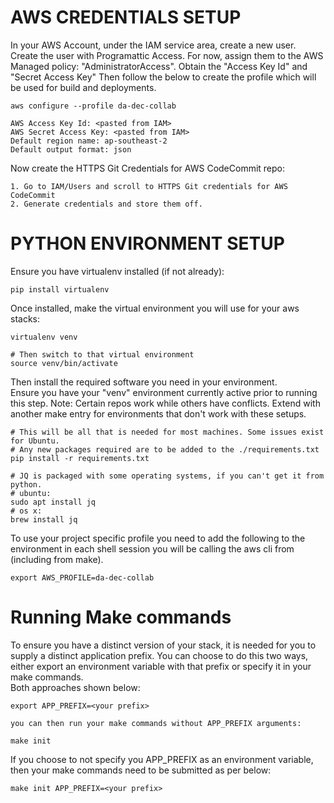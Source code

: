 # AWS CREDENTIALS SETUP

In your AWS Account, under the IAM service area, create a new user.
Create the user with Programattic Access.  For now, assign them to the AWS
Managed policy: "AdministratorAccess".
Obtain the "Access Key Id" and "Secret Access Key"
Then follow the below to create the profile which will be used for build and
deployments.
```aidl
aws configure --profile da-dec-collab

AWS Access Key Id: <pasted from IAM>
AWS Secret Access Key: <pasted from IAM>
Default region name: ap-southeast-2
Default output format: json
```
Now create the HTTPS Git Credentials for AWS CodeCommit repo:
```aidl
1. Go to IAM/Users and scroll to HTTPS Git credentials for AWS CodeCommit
2. Generate credentials and store them off.
```

# PYTHON ENVIRONMENT SETUP

Ensure you have virtualenv installed (if not already):
```aidl
pip install virtualenv
```
Once installed, make the virtual environment you will use for your aws stacks:
```aidl
virtualenv venv

# Then switch to that virtual environment
source venv/bin/activate
```

Then install the required software you need in your environment.  
Ensure you have your "venv" environment currently active prior to running this
step.
Note: Certain repos work while others have conflicts.  Extend with another make
entry for environments that don't work with these setups.
```aidl
# This will be all that is needed for most machines. Some issues exist for Ubuntu.
# Any new packages required are to be added to the ./requirements.txt  
pip install -r requirements.txt

# JQ is packaged with some operating systems, if you can't get it from python.
# ubuntu:
sudo apt install jq
# os x:
brew install jq
```

To use your project specific profile you need to add the following to the
environment in each shell session you will be calling the aws cli from
(including from make).
```aidl
export AWS_PROFILE=da-dec-collab
```
# Running Make commands
To ensure you have a distinct version of your stack, it is needed for you to supply a distinct application prefix.
You can choose to do this two ways, either export an environment variable with that prefix or specify it in your make commands.  
Both approaches shown below:
```
export APP_PREFIX=<your prefix>

you can then run your make commands without APP_PREFIX arguments:

make init
```
If you choose to not specify you APP_PREFIX as an environment variable, then your make commands need to be submitted as per below:
```
make init APP_PREFIX=<your prefix>
```
